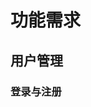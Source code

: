 # 功能需求
## 用户管理
###  登录与注册


<!--stackedit_data:
eyJoaXN0b3J5IjpbLTEwNjY1MTU1OTIsLTIwODg3NDY2MTJdfQ
==
-->
